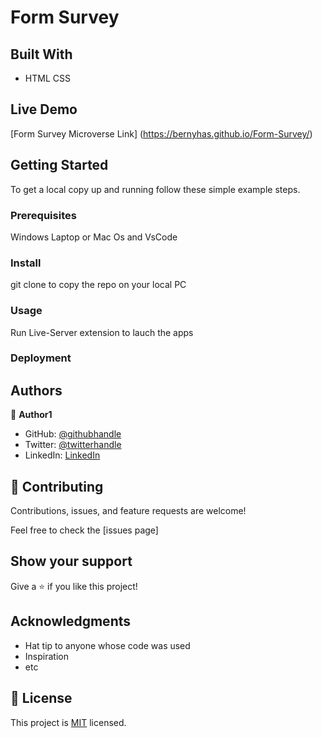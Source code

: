 # Form Survey

## Built With

- HTML CSS

## Live Demo

[Form Survey Microverse Link] (https://bernyhas.github.io/Form-Survey/)

## Getting Started

To get a local copy up and running follow these simple example steps.

### Prerequisites

Windows Laptop or Mac Os and VsCode

### Install

git clone to copy the repo on your local PC

### Usage

Run Live-Server extension to lauch the apps

### Deployment

## Authors

👤 **Author1**

- GitHub: [@githubhandle](https://github.com/bernyhas)
- Twitter: [@twitterhandle](https://twitter.com/bernadinhans)
- LinkedIn: [LinkedIn](https://linkedin.com/in/bernadinhans)

## 🤝 Contributing

Contributions, issues, and feature requests are welcome!

Feel free to check the [issues page]

## Show your support

Give a ⭐️ if you like this project!

## Acknowledgments

- Hat tip to anyone whose code was used
- Inspiration
- etc

## 📝 License

This project is [MIT](./MIT.md) licensed.
